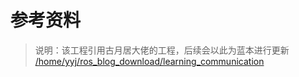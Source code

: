 # 参考资料
> 说明：该工程引用古月居大佬的工程，后续会以此为蓝本进行更新
> [/home/yyj/ros_blog_download/learning_communication](/home/yyj/ros_blog_download/learning_communication)
